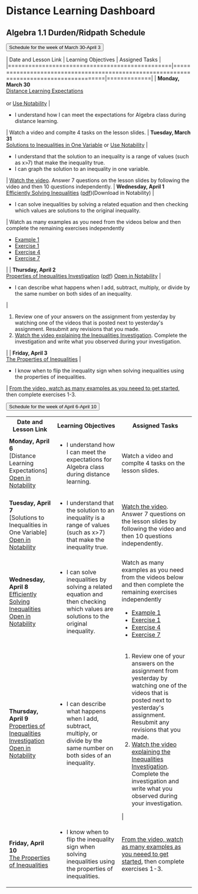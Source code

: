 # Distance Learning Dashboard
## Algebra 1.1 Durden/Ridpath Schedule

<div>
<button type="button" data-target="schedule_mar30" class="collapsible">Schedule for the week of March 30-April 3</button>
<div id="schedule_mar30" class="content" markdown="1">

| Date and Lesson Link                     | Learning Objectives                                                                    | Assigned Tasks |
|================================================|========================================================================================|=============|
| **Monday, March 30**<br/>[Distance Learning Expectations]<br/><br/>or <a href="https://app.schoology.com/assignment/2428336775" target="_parent">Use Notability</a> | <ul><li>I understand how I can meet the expectations for Algebra class during distance learning.</li></ul> | Watch a video and complte 4 tasks on the lesson slides.
| **Tuesday, March 31**<br/>    [Solutions to Inequalities in One Variable] or <a href="https://app.schoology.com/assignment/2433707910" target="_parent">Use Notability</a> | <ul><li>I understand that the solution to an inequality is a range of values (such as x>7) that make the inequality true.</li><li>I can graph the solution to an inequality in one variable.</li></ul> | <a href="https://youtu.be/ls5dCqXRP6g" target="_parent">Watch the video</a>. Answer 7 questions on the lesson slides by following the video and then 10 questions independently.
| **Wednesday, April 1**<br/>    <a href="https://app.schoology.com/assignment/2436355919" target="_parent">Efficiently Solving Inequalities</a> (<a href="../pdf/EfficientlySolvingInequalities.pdf">pdf</a>)(Download in Notability) | <ul><li>I can solve inequalities by solving a related equation and then checking which values are solutions to the original inequality.</li></ul> | Watch as many examples as you need from the videos below and then complete the remaining exercises independently<ul> <li><a href="https://youtu.be/Ji8seaWf14M" target="_parent">Example 1</a></li><li><a href="https://www.youtube.com/watch?v=Kcl8DLvBMJU" target="_parent">Exercise 1</a></li><li><a href="https://www.youtube.com/watch?v=6Rrxu_QBU8o" target="_parent">Exercise 4</a></li><li><a href="https://youtu.be/fZ_wmjO94Hc" target="_parent">Exercise 7</a></li></ul> |
| **Thursday, April 2**<br/>    <a href="https://app.schoology.com/assignment/2439429953">Properties of Inequalities Investigation</a> (<a href="../pdf/PropertiesOfInequalities.pdf">pdf</a>) <a href="https://app.schoology.com/assignment/2439429953">Open in Notability</a> | <ul><li>I can describe what happens when I add, subtract, multiply, or divide by the same number on both sides of an inequality.</li></ul> | <ol><li>Review one of your answers on the assignment from yesterday by watching one of the videos that is posted next to yesterday's assignment. Resubmit any revisions that you made.</li><li> <a href="https://youtu.be/oPew3isMDP4" target="_parent">Watch the video explaining the Inequalities Investigation</a>. Complete the investigation and write what you observed during your investigation. </li></ol>|
| **Friday, April 3**<br/>    <a href="https://app.schoology.com/assignment/2443434229">The Properties of Inequalities</a>     | <ul><li>I know when to flip the inequality sign when solving inequalities using the properties of inequalities.</li></ul> | <a href="https://youtu.be/y-a6b7eGe9A">From the video, watch as many examples as you neeed to get started</a>, then complete exercises 1-3.

</div>
</div>
<div>
<button type="button" data-target="schedule_apr6" class="collapsible">Schedule for the week of April 6-April 10</button>
<div id="schedule_apr6" class="content" markdown="1">

<table>
<tbody>
<tr>
  <th>
  Date and Lesson Link
  </th>
  <th>
  Learning Objectives
  </th>
  <th>
  Assigned Tasks
  </th>
</tr>
<tr>
  <td>
  <b>Monday, April 6</b>
  <br>
  [Distance Learning Expectations]
  <br>
  <a href="" target="_parent">Open in Notability</a>
  </td>
  <td>
  <ul>
    <li>
    I understand how I can meet the expectations for Algebra class during distance learning.
    </li>
  </ul>
  </td>
  <td>
  Watch a video and complte 4 tasks on the lesson slides.
  </td>
</tr>
<tr>
  <td>
  <b>Tuesday, April 7</b>
  <br>
  [Solutions to Inequalities in One Variable]
  <br>
  <a href="" target="_parent">Open in Notability</a>
  </td>
  <td>
  <ul>
    <li>
    I understand that the solution to an inequality is a range of values (such as x>7) that make the inequality true.
    </li>
  </ul>
  </td>
  <td>
    <a href="https://youtu.be/ls5dCqXRP6g" target="_parent">Watch the video</a>.
    Answer 7 questions on the lesson slides by following the video and then 10 questions independently.
  </td>
</tr>
<tr>
  <td>
   <b>Wednesday, April 8</b>
   <br>
   <a href="" target="_parent">Efficiently Solving Inequalities</a>
   <br>
   <a href="" target="_parent">Open in Notability</a>
  </td>
  <td>
  <ul>
    <li>
    I can solve inequalities by solving a related equation and then checking which values are solutions to the original inequality.
    </li>
  </ul>
  </td>
  <td>
    Watch as many examples as you need from the videos below and then complete the remaining exercises independently
    <ul> <li><a href="https://youtu.be/Ji8seaWf14M" target="_parent">Example 1</a></li><li><a href="https://www.youtube.com/watch?v=Kcl8DLvBMJU" target="_parent">Exercise 1</a></li><li><a href="https://www.youtube.com/watch?v=6Rrxu_QBU8o" target="_parent">Exercise 4</a></li><li><a href="https://youtu.be/fZ_wmjO94Hc" target="_parent">Exercise 7</a></li></ul>
  </td>
</tr>
<tr>
  <td>
   <b>Thursday, April 9</b>
   <br>
   <a href="">Properties of Inequalities Investigation</a>
   <br>
   <a href="" target="_parent">Open in Notability</a>
  </td>
  <td>
  <ul>
    <li>
    I can describe what happens when I add, subtract, multiply, or divide by the same number on both sides of an inequality.
    </li></ul>
  </td>
  <td>
  <ol><li>Review one of your answers on the assignment from yesterday by watching one of the videos that is posted next to yesterday's assignment. Resubmit any revisions that you made.</li><li> <a href="https://youtu.be/oPew3isMDP4" target="_parent">Watch the video explaining the Inequalities Investigation</a>. Complete the investigation and write what you observed during your investigation. </li></ol>|
  </td>
</tr>
<tr>
  <td>
   <b>Friday, April 10</b>
   <br>
   <a href="" target="_parent">The Properties of Inequalities</a>    
  </td>
  <td>
  <ul>
    <li>
    I know when to flip the inequality sign when solving inequalities using the properties of inequalities.
    </li>
  </ul>
  </td>
  <td>
  <a href="https://youtu.be/y-a6b7eGe9A">From the video, watch as many examples as you neeed to get started</a>, then complete exercises 1-3.
  </td>
</tr>
</tbody>
</table>

</div>
</div>

[Distance Learning Expectations]: ../slides/?update#DistanceLearningExpectations
<!--
[PDF for Notability](https://app.schoology.com/system/files/attachments/files/m/202003/course/2233201491/DistanceLearningExpectations_5e81313374213.pdf)
-->
[Solutions to Inequalities in One Variable]: ../slides/?update#SolutionsToInequalitiesInOneVariable
[Efficiently Solving Inequalities]: ../slides/?update#EfficientlySolvingInequalities
[Properties of Inequalities]: ../slides/?update#PropertiesOfInequalities
[Reasoning about Inequalities]: ../slides/?update#ReasoningAboutInequalities

<!--
# Standards
 * 8.2.4.4 Use linear inequalities to represent relationships in various contexts.
 * 8.2.4.5 Solve linear inequalities using properties of inequalities. Graph the solutions on a number line.
 * 8.2.4.6 Represent relationships in various contexts with equations and inequalities involving the absolute value of a linear expression. Solve such equations and inequalities and graph the solutions on a number line.

# Illustrative links
 * [Efficiently Solving Inequalities Khan Academy Practice](https://www.khanacademy.org/math/7th-grade-illustrative-math/unit-6-expressions-equations-and-inequalities/lesson-15-efficiently-solving-inequalities/e/one_step_inequalities?modal=1)
 * [Solutions to Inequalities in One Variable](https://im.kendallhunt.com/HS/teachers/1/2/19/preparation.html)
 * [Critique reasoning about inequalities](https://tasks.illustrativemathematics.org/content-standards/tasks/807)

# Enrichment
 * [Modeling with Inequalities](https://curriculum.illustrativemathematics.org/MS/teachers/2/6/17/index.html)
-->
